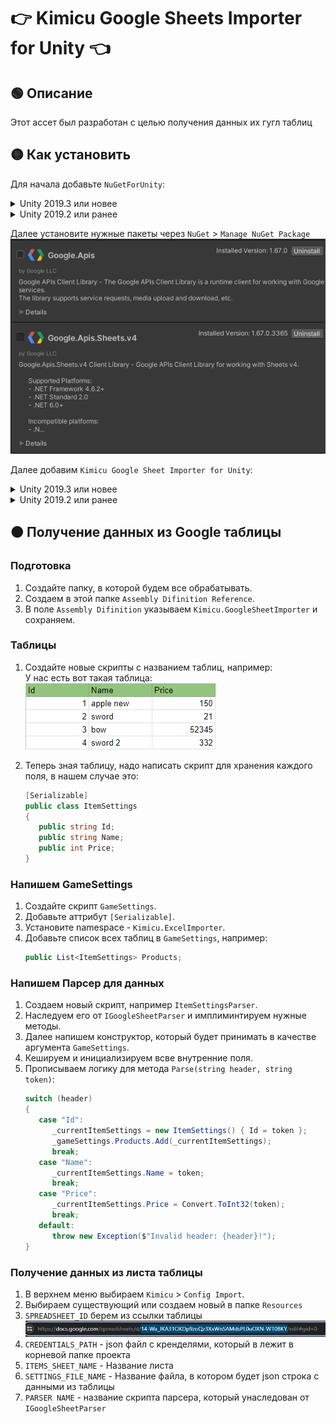 # 👉 Kimicu Google Sheets Importer for Unity 👈
## 🟢 Описание
Этот ассет был разработан с целью получения данных их гугл таблиц
## 🟡 Как установить
Для начала добавьте `NuGetForUnity`:
<details>
<summary>Unity 2019.3 или новее</summary>

1) Открыть Package Manager window (Window | Package Manager)
2) Нажмите кнопку `+` в левом верхнем углу окна и выберите "Add package from git URL..."
3) Введите следующий URL-адрес и нажмите кнопку `«Добавить»`. 
    ```
    https://github.com/GlitchEnzo/NuGetForUnity.git?path=/src/NuGetForUnity 
    ```
   
</details>
<details>
<summary>Unity 2019.2 или ранее</summary>

1. Закрыть Unity Editor
2. Открыть Packages/manifest.json любым текстовым редактором
3. Вставьте следующую строку после `"dependencies": {`, и сохраните файл.
    ```json
    "com.glitchenzo.nugetforunity": "https://github.com/GlitchEnzo/NuGetForUnity.git?path=/src/NuGetForUnity",
    ```
4. Снова откройте проект Unity в редакторе Unity.

</details>

Далее установите нужные  пакеты через `NuGet` > `Manage NuGet Package`<br>
![Unity_AyFMhMdf4u.png](Images~/Unity_AyFMhMdf4u.png)

Далее добавим `Kimicu Google Sheet Importer for Unity`:
<details>
<summary>Unity 2019.3 или новее</summary>

1) Открыть Package Manager window (Window | Package Manager)
2) Нажмите кнопку `+` в левом верхнем углу окна и выберите "Add package from git URL..."
3) Введите следующий URL-адрес и нажмите кнопку `«Добавить»`.
    ```
    https://github.com/Kitgun1/KimicuGoogleSheetImporter-for-Unity.git 
    ```

</details>
<details>
<summary>Unity 2019.2 или ранее</summary>

1. Закрыть Unity Editor
2. Открыть Packages/manifest.json любым текстовым редактором
3. Вставьте следующую строку после `"dependencies": {`, и сохраните файл.
    ```json
    "com.kimicu.googlesheetimporter": "https://github.com/Kitgun1/KimicuGoogleSheetImporter-for-Unity.git",
    ```
4. Снова откройте проект Unity в редакторе Unity.

</details>

## 🟠 Получение данных из Google таблицы
###  Подготовка
1) Создайте папку, в которой будем все обрабатывать.
2) Создаем в этой папке `Assembly Difinition Reference`.
3) В поле `Assembly Difinition` указываем `Kimicu.GoogleSheetImporter` и сохраняем.

### Таблицы
1) Создайте новые скрипты с названием таблиц, например:<br>
У нас есть вот такая таблица:<br>
![Unity_AyFMhMdf4u.png](Images~/chrome_L7ZuxXGpVn.png)

2) Теперь зная таблицу, надо написать скрипт для хранения каждого поля,
   в  нашем случае это:
   ```csharp
   [Serializable]
   public class ItemSettings
   {
      public string Id;
      public string Name;
      public int Price;
   }
   ```

### Напишем GameSettings
1) Создайте скрипт `GameSettings`.
2) Добавьте аттрибут `[Serializable]`.
3) Установите namespace - `Kimicu.ExcelImporter`.
4) Добавьте список всех таблиц в `GameSettings`, например:
   ```csharp
   public List<ItemSettings> Products;
   ```

### Напишем Парсер для данных
1) Создаем новый скрипт, например `ItemSettingsParser`.
2) Наследуем его от `IGoogleSheetParser` и имплиминтируем нужные методы.
3) Далее напишем конструктор, который  будет принимать в качестве аргумента `GameSettings`.
4) Кешируем и инициализируем  всве внутренние поля.
5) Прописываем  логику для метода `Parse(string header, string token)`:
   ```csharp
   switch (header)
   {
      case "Id":
         _currentItemSettings = new ItemSettings() { Id = token };
         _gameSettings.Products.Add(_currentItemSettings);
         break;
      case "Name":
         _currentItemSettings.Name = token;
         break;
      case "Price":
         _currentItemSettings.Price = Convert.ToInt32(token);
         break;
      default:
         throw new Exception($"Invalid header: {header}!");
   }
   ```

### Получение данных из листа таблицы
1) В верхнем меню выбираем `Kimicu` > `Config Import`.
2) Выбираем  существующий или создаем новый в папке `Resources`
3) `SPREADSHEET_ID` берем из ссылки таблицы
   ![chrome_6cKPSWuWVN.png](Images%7E%2Fchrome_6cKPSWuWVN.png)
4) `CREDENTIALS_PATH` - json файл с кренделями, который в лежит в корневой папке проекта
5) `ITEMS_SHEET_NAME` - Название листа
6) `SETTINGS_FILE_NAME` - Название файла, в котором будет json строка с данными из таблицы
7) `PARSER NAME` - название скрипта парсера, который унаследован от `IGoogleSheetParser`